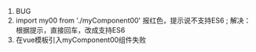 1. BUG
  1.  import my00 from './myComponent00' 报红色，提示说不支持ES6
;
  解决：根据提示，直接回车，改成支持ES6
  2. 在vue模板引入myComponent00组件失败
